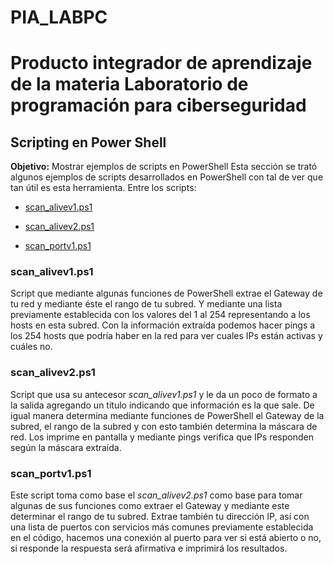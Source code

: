 # PIA_LABPC
# Producto integrador de aprendizaje de la materia Laboratorio de programación para ciberseguridad

## Scripting en Power Shell 
**Objetivo:** Mostrar ejemplos de scripts en PowerShell
Esta sección se trató algunos ejemplos de scripts desarrollados en PowerShell con tal de ver que tan útil es esta herramienta.
Entre los scripts:
- [scan_alivev1.ps1]()
* [scan_alivev2.ps1]()
+ [scan_portv1.ps1]()

### scan_alivev1.ps1
Script que mediante algunas funciones de PowerShell extrae el Gateway de tu red y mediante éste el rango de tu subred. Y mediante una lista previamente establecida con los valores del 1 al 254 representando a los hosts en esta subred. Con la información extraída podemos hacer pings a los 254 hosts que podría haber en la red para ver cuales IPs están activas y cuáles no.

### scan_alivev2.ps1
Script que usa su antecesor *scan_alivev1.ps1* y le da un poco de formato a la salida agregando un título indicando que información es la que sale. De igual manera determina mediante funciones de PowerShell el Gateway de la subred, el rango de la subred y con esto también determina la máscara de red. Los imprime en pantalla y mediante pings verifica que IPs responden según la máscara extraída.

### scan_portv1.ps1
Este script toma como base el *scan_alivev2.ps1* como base para tomar algunas de sus funciones como extraer el Gateway y mediante este determinar el rango de tu subred. Extrae también tu dirección IP, así con una lista de puertos con servicios más comunes previamente establecida en el código, hacemos una conexión al puerto para ver si está abierto o no, si responde la respuesta será afirmativa e imprimirá los resultados.


